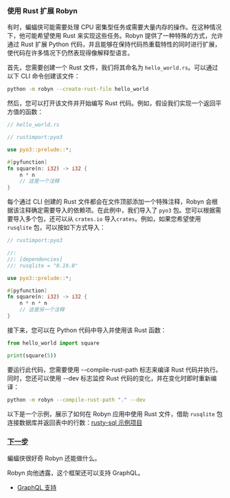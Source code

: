 ### 使用 Rust 扩展 Robyn

有时，蝙蝠侠可能需要处理 CPU 密集型任务或需要大量内存的操作。在这种情况下，他可能希望使用 Rust 来实现这些任务。Robyn 提供了一种特殊的方式，允许通过 Rust 扩展 Python 代码，并且能够在保持代码热重载特性的同时进行扩展，使代码在许多情况下仍然表现得像解释型语言。

首先，您需要创建一个 Rust 文件，我们将其命名为 `hello_world.rs`。可以通过以下 CLI 命令创建该文件：

```bash
python -m robyn --create-rust-file hello_world
```

然后，您可以打开该文件并开始编写 Rust 代码。例如，假设我们实现一个返回平方值的函数：

```rust
// hello_world.rs

// rustimport:pyo3

use pyo3::prelude::*;

#[pyfunction]
fn square(n: i32) -> i32 {
    n * n
    // 这是一个注释
}

```

每个通过 CLI 创建的 Rust 文件都会在文件顶部添加一个特殊注释，Robyn 会根据该注释确定需要导入的依赖项。在此例中，我们导入了 `pyo3` 包。您可以根据需要导入多个包，还可以从 `crates.io` 导入`crates`。例如，如果您希望使用 `rusqlite` 包，可以按如下方式导入：

```rust
// rustimport:pyo3

//:
//: [dependencies]
//: rusqlite = "0.19.0"

use pyo3::prelude::*;

#[pyfunction]
fn square(n: i32) -> i32 {
    n * n * n
    // 这是另一个注释
}

```

接下来，您可以在 Python 代码中导入并使用该 Rust 函数：

```python
from hello_world import square

print(square(5))
```

要运行此代码，您需要使用 --compile-rust-path 标志来编译 Rust 代码并执行。同时，您还可以使用 --dev 标志监控 Rust 代码的变化，并在变化时即时重新编译：

```bash
python -m robyn --compile-rust-path "." --dev
```

以下是一个示例，展示了如何在 Robyn 应用中使用 Rust 文件，借助 `rusqlite` 包连接数据库并返回表中的行数：[rusty-sql 示例项目](https://github.com/sansyrox/rusty-sql)

### [下一步](https://robyn.tech/documentation/api_reference/using_rust_directly#whats-next)

蝙蝠侠很好奇 Robyn 还能做什么。

Robyn 向他透露，这个框架还可以支持 GraphQL。

- [GraphQL 支持](https://robyn.tech/documentation/api_reference/graphql_support)
